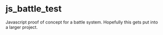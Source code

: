 js_battle_test
==============

Javascript proof of concept for a battle system. Hopefully this gets put into a larger project. 
